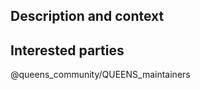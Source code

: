 ## Description and context
<!-- Add a brief description here -->

## Interested parties
<!-- Infrastructure changes are often also relevant for queens -->

@queens_community/QUEENS_maintainers
